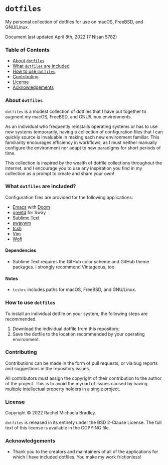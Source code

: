 # `dotfiles`
My personal collection of dotfiles for use on macOS, FreeBSD, and GNU/Linux.

Document last updated April 8th, 2022 (7 Nisan 5782)

### Table of Contents
- [About `dotfiles`](#about-dotfiles)
- [What `dotfiles` are included](#what-dotfiles-are-included)
- [How to use `dotfiles`](#how-to-use-dotfiles)
- [Contributing](#contributing)
- [License](#license)
- [Acknowledgements](#acknowledgements)

### About `dotfiles`

`dotfiles` is a modest collection of dotfiles that I have put together to
augment my macOS, FreeBSD, and GNU/Linux environments.

As an individual who frequently reinstalls operating systems or has to use
new systems temporarily, having a collection of configuration files that I can
quickly source is invaluable in making each new environment familiar. This
familiarity encourages efficiency in workflows, as I must neither manually
configure the environment nor adapt to new paradigms for short periods of time.

This collection is inspired by the wealth of dotfile collections throughout
the Internet, and I encourage you to use any inspiration you find in my
collection as a prompt to create and share your own!

### What `dotfiles` are included?

Configuration files are provided for the following applications:
- [Emacs](https://www.gnu.org/software/emacs/) with
[Doom](https://github.com/hlissner/doom-emacs/)
- [greetd](https://git.sr.ht/~kennylevinsen/greetd) for Sway
- [Sublime Text](https://www.sublimetext.com/)
- [swaywm](https://swaywm.org/)
- [tcsh](https://www.tcsh.org/)
- [Vim](https://www.vim.org/)
- [Wofi](https://hg.sr.ht/~scoopta/wofi/)

#### Dependencies

- Sublime Text requires the GitHub color scheme and GitHub theme packages. I
strongly recommend Vintageous, too.

#### Notes

- `tcshrc` includes paths for macOS, FreeBSD, and GNU/Linux.

### How to use `dotfiles`

To install an individual dotfile on your system, the following steps are
recommended.

1. Download the individual dotfile from this repository;
2. Save the dotfile to the location recommended by your operating environment.

### Contributing

Contributions can be made in the form of pull requests, or via bug reports
and suggestions in the repository issues.

All contributors must assign the copyright of their contribution to the author
of the project. This is to avoid the myriad of issues caused by having 
multiple intellectual property holders in a single project.

### License

Copyright &copy; 2022 Rachel Michaela Bradley.

`dotfiles` is released in its entirety under the BSD 2-Clause License. The
full text of this license is available in the COPYING file.

### Acknowledgements

- Thank you to the creators and maintainers of all of the applications for which
I have included dotfiles. You make my work frictionless!
